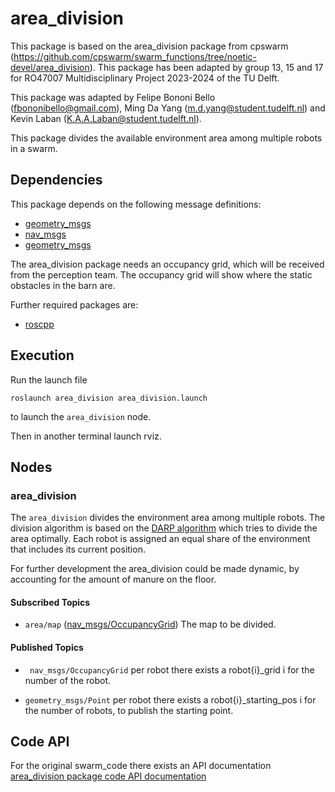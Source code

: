 # area_division
This package is based on the area_division package from cpswarm (https://github.com/cpswarm/swarm_functions/tree/noetic-devel/area_division). This package has been adapted by group 13, 15 and 17 for RO47007 Multidisciplinary Project 2023-2024 of the TU Delft.

This package was adapted by Felipe Bononi Bello (fbononibello@gmail.com), Ming Da Yang (m.d.yang@student.tudelft.nl) and Kevin Laban (K.A.A.Laban@student.tudelft.nl).


This package divides the available environment area among multiple robots in a swarm. 

## Dependencies
This package depends on the following message definitions:
* [geometry_msgs](https://wiki.ros.org/geometry_msgs)
* [nav_msgs](https://wiki.ros.org/nav_msgs)
* [geometry_msgs](http://wiki.ros.org/geometry_msgs)

The area_division package needs an occupancy grid, which will be received from the perception team. The occupancy grid will show where the static obstacles in the barn are.

Further required packages are:
* [roscpp](https://wiki.ros.org/roscpp/)

## Execution
Run the launch file
```
roslaunch area_division area_division.launch
```
to launch the `area_division` node.

Then in another terminal launch rviz.
## Nodes

### area_division
The `area_division` divides the environment area among multiple robots. The division algorithm is based on the [DARP algorithm](https://github.com/athakapo/DARP) which tries to divide the area optimally. Each robot is assigned an equal share of the environment that includes its current position. 

For further development the area_division could be made dynamic, by accounting for the amount of manure on the floor.

#### Subscribed Topics
<!-- * `state` ([cpswarm_msgs/StateEvent](https://cpswarm.github.io/cpswarm_msgs/html/msg/StateEvent.html))
  The behavior state of this CPS.
* `swarm_state` ([cpswarm_msgs/ArrayOfStates](https://cpswarm.github.io/cpswarm_msgs/html/msg/ArrayOfStates.html))
  The behavior states of the other CPSs.-->
<!-- * `pos_provider/pose` ([geometry_msgs/PoseStamped](https://docs.ros.org/api/geometry_msgs/html/msg/PoseStamped.html)) 
  The current position of this CPS. -->
* `area/map` ([nav_msgs/OccupancyGrid](http://docs.ros.org/api/nav_msgs/html/msg/OccupancyGrid.html))
  The map to be divided.
<!-- * `bridge/uuid` ([swarmros/String](https://cpswarm.github.io/swarmio/swarmros/msg/String.html))
  The UUID of this CPS.
* `bridge/events/area_division` ([cpswarm_msgs/AreaDivisionEvent](https://cpswarm.github.io/cpswarm_msgs/html/msg/AreaDivisionEvent.html))
  The area division requests from other CPSs. Messages are exchanged between CPSs using the [CPSwarm Communication Library](https://github.com/cpswarm/swarmio). -->

#### Published Topics
<!-- * `pos_controller/goal_position` ([geometry_msgs/PoseStamped](https://docs.ros.org/api/geometry_msgs/html/msg/PoseStamped.html))
  The topic for stoping the CPS.
* `area_division` ([cpswarm_msgs/AreaDivisionEvent](https://cpswarm.github.io/cpswarm_msgs/html/msg/AreaDivisionEvent.html))
  The topic for requesting area division among the available CPSs in the swarm. The request is forwarded by the [CPSwarm Communication Library](https://github.com/cpswarm/swarmio) to the other swarm members.
* `area/assigned` ([nav_msgs/OccupancyGrid](http://docs.ros.org/api/nav_msgs/html/msg/OccupancyGrid.html))
  The area assigned to this CPS.
* `area/rotated` ([nav_msgs/OccupancyGrid](http://docs.ros.org/api/nav_msgs/html/msg/OccupancyGrid.html))
  The area to be divided, rotated so the lower boundary is horizontal. For visualization purposes, only published if the parameter `visualize` is set to true.
* `area/downsampled` ([nav_msgs/OccupancyGrid](http://docs.ros.org/api/nav_msgs/html/msg/OccupancyGrid.html))
  The area to be divided, downsampled to a lower resolution. For visualization purposes, only published if the parameter `visualize` is set to true. -->
* ` nav_msgs/OccupancyGrid` per robot there exists a robot{i}_grid i for the number of the robot.

* `geometry_msgs/Point` per robot there exists a robot{i}_starting_pos i for the number of robots, to publish the starting point.

<!-- #### Services Called
* `area/get_rotation` ([cpswarm_msgs/GetDouble](https://cpswarm.github.io/cpswarm_msgs/html/srv/GetDouble.html))
  Get the rotation required to align the lower boundary of the area horizontally. -->

<!-- #### Parameters
* `~loop_rate` (real, default: `1.5`)
  The frequency in Hz at which to run the control loops.
* `~queue_size` (integer, default: `10`)
  The size of the message queue used for publishing and subscribing to topics.
* `resolution` (real, default: `1.0`)
  The grid map underlying the area division will be downsampled to this resolution in meter / cell.
* `~swarm_timeout` (real, default: `5.0`)
  The time in seconds communication in the swarm can be delayed at most. Used to wait after an area division event before starting the area division or time after which it is assumed that a swarm member has left the swarm if no position update has been received.
* `~visualize` (boolean, default: `false`)
  Whether to publish the area division on a topic for visualization.
* `~states` (string list, default: `[]`)
  Only CPSs in these states divide the area among each other.
* `~/optimizer/iterations` (integer, default: `10`)
  Maximum number of iterations of the optimization algorithm.
* `~/optimizer/variate_weight` (real, default: `0.01`)
  Maximum variate weight of connected components.
* `~/optimizer/discrepancy` (integer, default: `30`)
  Maximum difference between number of assigned grid cells to each CPS. -->

## Code API
For the original swarm_code there exists an API documentation
[area_division package code API documentation](https://cpswarm.github.io/swarm_functions/area_division/docs/html/files.html)